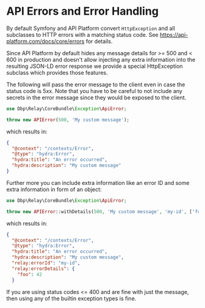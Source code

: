 # API Errors and Error Handling

By default Symfony and API Platform convert `HttpException` and all subclasses
to HTTP errors with a matching status code. See
https://api-platform.com/docs/core/errors for details.

Since API Platform by default hides any message details for >= 500 and < 600 in
production and doesn't allow injecting any extra information into the resulting
JSON-LD error response we provide a special HttpException subclass which
provides those features.

The following will pass the error message to the client even in case the status
code is 5xx. Note that you have to be careful to not include any secrets in the
error message since they would be exposed to the client.

```php
use Dbp\Relay\CoreBundle\Exception\ApiError;

throw new APIError(500, 'My custom message');
```

which results in:

```json
{
  "@context": "/contexts/Error",
  "@type": "hydra:Error",
  "hydra:title": "An error occurred",
  "hydra:description": "My custom message"
}
```

Further more you can include extra information like an error ID and some extra
information in form of an object:

```php
use Dbp\Relay\CoreBundle\Exception\ApiError;

throw new APIError::withDetails(500, 'My custom message', 'my-id', ['foo' => 42]);
```

which results in:

```json
{
  "@context": "/contexts/Error",
  "@type": "hydra:Error",
  "hydra:title": "An error occurred",
  "hydra:description": "My custom message",
  "relay:errorId": "my-id",
  "relay:errorDetails": {
    "foo": 42
  }
```

If you are using status codes <= 400 and are fine with just the message, then
using any of the builtin exception types is fine.
